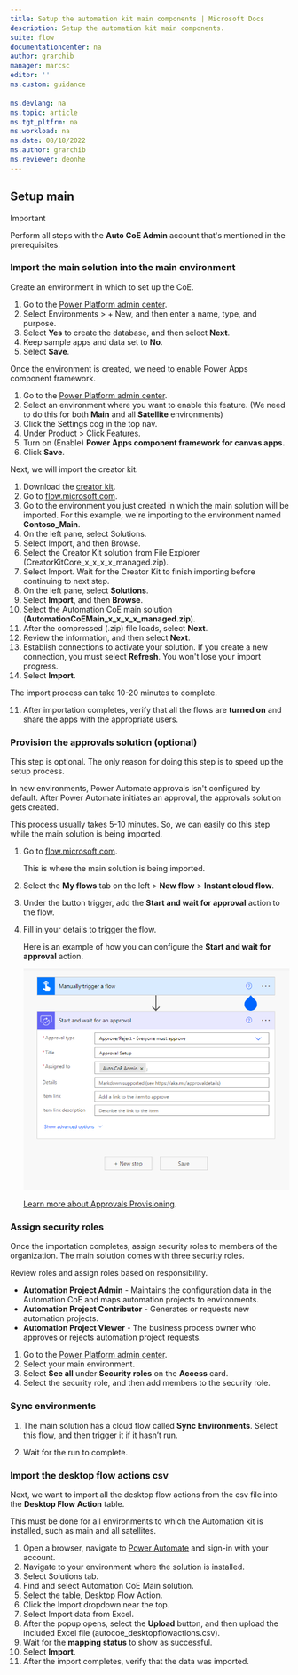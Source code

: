 ```yaml
---
title: Setup the automation kit main components | Microsoft Docs
description: Setup the automation kit main components.
suite: flow
documentationcenter: na
author: grarchib
manager: marcsc
editor: ''
ms.custom: guidance

ms.devlang: na
ms.topic: article
ms.tgt_pltfrm: na
ms.workload: na
ms.date: 08/18/2022
ms.author: grarchib
ms.reviewer: deonhe
---
```


## Setup main

>[!IMPORTANT]
>Perform all steps with the **Auto CoE Admin** account that's mentioned in the prerequisites.

### Import the main solution into the main environment

Create an environment in which to set up the CoE.

1. Go to the [Power Platform admin center](https://admin.powerplatform.microsoft.com/).
2. Select Environments > + New, and then enter a name, type, and purpose.
3. Select **Yes** to create the database, and then select **Next**.
4. Keep sample apps and data set to **No**.
5. Select **Save**.

Once the environment is created, we need to enable Power Apps component framework.

1. Go to the [Power Platform admin center](https://admin.powerplatform.microsoft.com/).
2.	Select an environment where you want to enable this feature.
(We need to do this for both **Main** and all **Satellite** environments)
3.	Click the Settings cog in the top nav.
4.	Under Product > Click Features.
5.	Turn on (Enable) **Power Apps component framework for canvas apps.**
6.	Click **Save**.

Next, we will import the creator kit.

1. Download the [creator kit](https://aka.ms/creatorkitdownload).
2. Go to [flow.microsoft.com](https://flow.microsoft.com/).
3. Go to the environment you just created in which the main solution will be imported. For this example, we're importing to the environment named **Contoso_Main**.
2.	On the left pane, select Solutions.
3.	Select Import, and then Browse.
4.	Select the Creator Kit solution from File Explorer (CreatorKitCore_x_x_x_x_managed.zip).
5.	Select Import.
Wait for the Creator Kit to finish importing before continuing to next step.
4. On the left pane, select **Solutions**.
5. Select **Import**, and then **Browse**.
6. Select the Automation CoE main solution (**AutomationCoEMain_x_x_x_x_managed.zip**).
7. After the compressed (.zip) file loads, select **Next**.
8. Review the information, and then select **Next**.
9. Establish connections to activate your solution. If you create a new connection, you must select **Refresh**. You won't lose your import progress.
10. Select **Import**.

   The import process can take 10-20 minutes to complete.

11. After importation completes, verify that all the flows are **turned on** and share the apps with the appropriate users.

### Provision the approvals solution (optional)

This step is optional. The only reason for doing this step is to speed up the setup process.

In new environments, Power Automate approvals isn't configured by default. After Power Automate initiates an approval, the approvals solution gets created.

This process usually takes 5-10 minutes. So, we can easily do this step while the main solution is being imported.

1. Go to [flow.microsoft.com](https://flow.microsoft.com/).

   This is where the main solution is being imported.

1. Select the **My flows** tab on the left > **New flow** > **Instant cloud flow**.
1. Under the button trigger, add the **Start and wait for approval** action to the flow.
1. Fill in your details to trigger the flow.

   Here is an example of how you can configure the **Start and wait for approval** action.

   ![A screenshot that displays the start and wait for an approval action card configured.](../media/234ccb521d34e82772e75c627ee0deab.png)

   [Learn more about Approvals Provisioning](https://support.microsoft.com/topic/power-automate-approvals-provisioning-overview-and-troubleshooting-2306313a-49fa-efde-c716-a34c573ec942).

### Assign security roles

Once the importation completes, assign security roles to members of the organization. The main solution comes with three security roles.

Review roles and assign roles based on responsibility.

- **Automation Project Admin** - Maintains the configuration data in the Automation CoE and maps automation projects to environments.
- **Automation Project Contributor** - Generates or requests new automation projects.
- **Automation Project Viewer** - The business process owner who approves or rejects automation project requests.

1. Go to the [Power Platform admin center](https://admin.powerplatform.microsoft.com/).
1. Select your main environment.
1. Select **See all** under **Security roles** on the **Access** card.
1. Select the security role, and then add members to the security role.

### Sync environments

1. The main solution has a cloud flow called **Sync Environments**. Select this flow, and then trigger it if it hasn’t run.

1. Wait for the run to complete.

### Import the desktop flow actions csv

Next, we want to import all the desktop flow actions from the csv file into the **Desktop Flow Action** table.

This must be done for all environments to which the Automation kit is installed, such as main and all satellites.

1. Open a browser, navigate to [Power Automate](https://flow.microsoft.com) and sign-in with your account.
1. Navigate to your environment where the solution is installed.
1. Select Solutions tab.
1. Find and select Automation CoE Main solution.
1. Select the table, Desktop Flow Action.
1. Click the Import dropdown near the top.
1. Select Import data from Excel.
1. After the popup opens, select the **Upload** button, and then upload the included Excel file (autocoe_desktopflowactions.csv).
1. Wait for the **mapping status** to show as successful.
1. Select **Import**.
1. After the import completes, verify that the data was imported.
